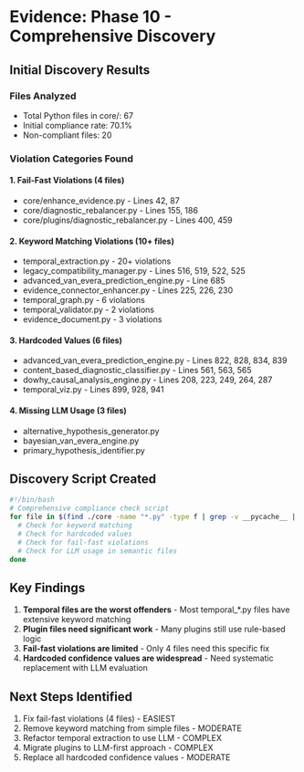 # Evidence: Phase 10 - Comprehensive Discovery

## Initial Discovery Results

### Files Analyzed
- Total Python files in core/: 67
- Initial compliance rate: 70.1%
- Non-compliant files: 20

### Violation Categories Found

#### 1. Fail-Fast Violations (4 files)
- core/enhance_evidence.py - Lines 42, 87
- core/diagnostic_rebalancer.py - Lines 155, 186  
- core/plugins/diagnostic_rebalancer.py - Lines 400, 459

#### 2. Keyword Matching Violations (10+ files)
- temporal_extraction.py - 20+ violations
- legacy_compatibility_manager.py - Lines 516, 519, 522, 525
- advanced_van_evera_prediction_engine.py - Line 685
- evidence_connector_enhancer.py - Lines 225, 226, 230
- temporal_graph.py - 6 violations
- temporal_validator.py - 2 violations
- evidence_document.py - 3 violations

#### 3. Hardcoded Values (6 files)
- advanced_van_evera_prediction_engine.py - Lines 822, 828, 834, 839
- content_based_diagnostic_classifier.py - Lines 561, 563, 565
- dowhy_causal_analysis_engine.py - Lines 208, 223, 249, 264, 287
- temporal_viz.py - Lines 899, 928, 941

#### 4. Missing LLM Usage (3 files)
- alternative_hypothesis_generator.py
- bayesian_van_evera_engine.py
- primary_hypothesis_identifier.py

## Discovery Script Created

```bash
#!/bin/bash
# Comprehensive compliance check script
for file in $(find ./core -name "*.py" -type f | grep -v __pycache__ | grep -v test); do
  # Check for keyword matching
  # Check for hardcoded values
  # Check for fail-fast violations
  # Check for LLM usage in semantic files
done
```

## Key Findings

1. **Temporal files are the worst offenders** - Most temporal_*.py files have extensive keyword matching
2. **Plugin files need significant work** - Many plugins still use rule-based logic
3. **Fail-fast violations are limited** - Only 4 files need this specific fix
4. **Hardcoded confidence values are widespread** - Need systematic replacement with LLM evaluation

## Next Steps Identified

1. Fix fail-fast violations (4 files) - EASIEST
2. Remove keyword matching from simple files - MODERATE
3. Refactor temporal extraction to use LLM - COMPLEX
4. Migrate plugins to LLM-first approach - COMPLEX
5. Replace all hardcoded confidence values - MODERATE